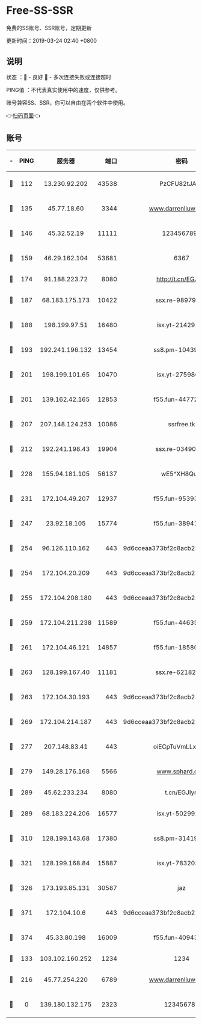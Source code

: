 # Free-SS-SSR

免费的SS账号、SSR账号，定期更新

更新时间：2019-03-24 02:40 +0800

## 说明

状态     ：🙂 - 良好 🙁 - 多次连接失败或连接超时

PING值   ：不代表真实使用中的速度，仅供参考。

账号兼容SS、SSR，你可以自由在两个软件中使用。

👉[扫码页面](https://liesauer.github.io/Free-SS-SSR/)👈

## 账号

|-|PING|服务器|端口|密码|加密方式|区域|
|:----:|:----:|:-----:|-----:|:----:|:----:|:----:|
|🙂|112|13.230.92.202|43538|PzCFU82tJAdZ|aes-256-cfb|JP|
|🙂|135|45.77.18.60|3344|www.darrenliuwei.com|aes-256-cfb|JP|
|🙂|146|45.32.52.19|11111|1234567890|aes-256-cfb|JP|
|🙂|159|46.29.162.104|53681|6367|aes-128-ctr|RU|
|🙂|174|91.188.223.72|8080|http://t.cn/EGJIyrl|rc4-md5|RU|
|🙂|187|68.183.175.173|10422|ssx.re-98979654|aes-256-cfb|US|
|🙂|188|198.199.97.51|16480|isx.yt-21429161|aes-256-cfb|US|
|🙂|193|192.241.196.132|13454|ss8.pm-10439574|aes-256-cfb|US|
|🙂|201|198.199.101.65|10470|isx.yt-27598689|aes-256-cfb|US|
|🙂|201|139.162.42.165|12853|f55.fun-44772761|aes-256-cfb|SG|
|🙂|207|207.148.124.253|10086|ssrfree.tk|aes-256-cfb|SG|
|🙂|212|192.241.198.43|19904|ssx.re-03490817|aes-256-cfb|US|
|🙂|228|155.94.181.105|56137|wE5^XH8Quw|aes-256-cfb|US|
|🙂|231|172.104.49.207|12937|f55.fun-95393089|aes-256-cfb|SG|
|🙂|247|23.92.18.105|15774|f55.fun-38941724|aes-256-cfb|US|
|🙂|254|96.126.110.162|443|9d6cceaa373bf2c8acb22e60b6a58be6|aes-256-cfb|US|
|🙂|254|172.104.20.209|443|9d6cceaa373bf2c8acb22e60b6a58be6|aes-256-cfb|US|
|🙂|255|172.104.208.180|443|9d6cceaa373bf2c8acb22e60b6a58be6|aes-256-cfb|US|
|🙂|259|172.104.211.238|11589|f55.fun-44635800|aes-256-cfb|US|
|🙂|261|172.104.46.121|14857|f55.fun-18580153|aes-256-cfb|SG|
|🙂|263|128.199.167.40|11181|ssx.re-62182209|aes-256-cfb|SG|
|🙂|263|172.104.30.193|443|9d6cceaa373bf2c8acb22e60b6a58be6|aes-256-cfb|US|
|🙂|269|172.104.214.187|443|9d6cceaa373bf2c8acb22e60b6a58be6|aes-256-cfb|US|
|🙂|277|207.148.83.41|443|oiECpTuVmLLxk4Ts|aes-256-cfb|AU|
|🙂|279|149.28.176.168|5566|www.sphard.com|aes-256-cfb|AU|
|🙂|289|45.62.233.234|8080|t.cn/EGJIyrl|rc4-md5|CA|
|🙂|289|68.183.224.206|16577|isx.yt-50299273|aes-256-cfb|SG|
|🙂|310|128.199.143.68|17380|ss8.pm-31419663|aes-256-cfb|SG|
|🙂|321|128.199.168.84|15887|isx.yt-78320366|aes-256-cfb|SG|
|🙂|326|173.193.85.131|30587|jaz|aes-256-cfb|US|
|🙂|371|172.104.10.6|443|9d6cceaa373bf2c8acb22e60b6a58be6|aes-256-cfb|US|
|🙂|374|45.33.80.198|16009|f55.fun-40943567|aes-256-cfb|US|
|🙂|133|103.102.160.252|1234|1234|rc4-md5|JP|
|🙂|216|45.77.254.220|6789|www.darrenliuwei.com|aes-256-cfb|SG|
|🙁|0|139.180.132.175|2323|123456789|aes-256-cfb|SG|
